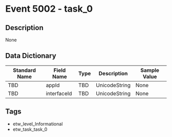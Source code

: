 # Event 5002 - task_0

## Description
None

## Data Dictionary
|Standard Name|Field Name|Type|Description|Sample Value|
|---|---|---|---|---|
|TBD|appId|TBD|UnicodeString|None|None|
|TBD|interfaceId|TBD|UnicodeString|None|None|

## Tags
* etw_level_Informational
* etw_task_task_0